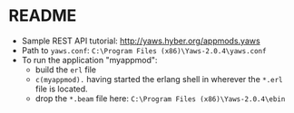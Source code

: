 # README

* Sample REST API tutorial: http://yaws.hyber.org/appmods.yaws
* Path to ```yaws.conf```: ```C:\Program Files (x86)\Yaws-2.0.4\yaws.conf```
* To run the application "myappmod":
  * build the ```erl``` file
  * ```c(myappmod).``` having started the erlang shell in wherever the ```*.erl``` file is located.
  * drop the ```*.beam``` file here: ```C:\Program Files (x86)\Yaws-2.0.4\ebin```

